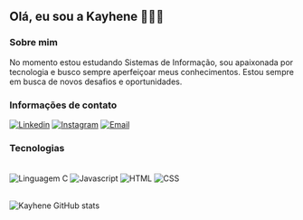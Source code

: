 ## Olá, eu sou a Kayhene 👩🏽‍💻

### Sobre mim
No momento estou estudando Sistemas de Informação, sou apaixonada por tecnologia e busco sempre aperfeiçoar meus conhecimentos. Estou sempre em busca de novos desafios e oportunidades.

### Informações de contato
[![Linkedin](https://img.shields.io/badge/LinkedIn-0077B5?style=for-the-badge&logo=linkedin&logoColor=white)](https://www.linkedin.com/in/kayhene-silva/)
[![Instagram](https://img.shields.io/badge/Instagram-E4405F?style=for-the-badge&logo=instagram&logoColor=white)](https://www.instagram.com/kayhene)
[![Email](https://img.shields.io/badge/Gmail-D14836?style=for-the-badge&logo=gmail&logoColor=white)](mailto:kayhene@gmail.com)

### Tecnologias
<div style= "display:inline_block"><br/>
  <img align= "center" alt="Linguagem C" src="https://img.shields.io/badge/C-00599C?style=for-the-badge&logo=c&logoColor=white"/>
  <img align= "center" alt="Javascript" src="https://img.shields.io/badge/JavaScript-323330?style=for-the-badge&logo=javascript&logoColor=F7DF1E"/>
  <img align= "center" alt="HTML" src="https://img.shields.io/badge/HTML5-E34F26?style=for-the-badge&logo=html5&logoColor=white"/>
  <img align= "center" alt="CSS" src="https://img.shields.io/badge/CSS-239120?&style=for-the-badge&logo=css3&logoColor=white"/>
</div><br/>


![Kayhene GitHub stats](https://github-readme-stats.vercel.app/api?username=kayhene&show_icons=true&theme=tokyonight)
